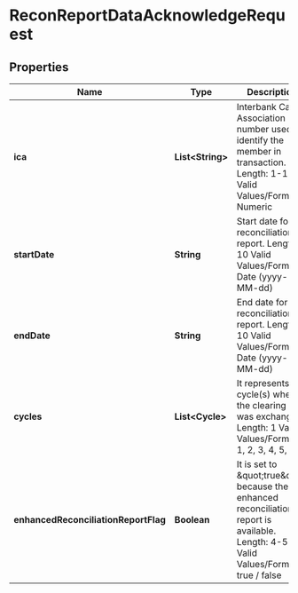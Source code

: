

# ReconReportDataAcknowledgeRequest


## Properties

| Name | Type | Description | Notes |
|------------ | ------------- | ------------- | -------------|
|**ica** | **List&lt;String&gt;** | Interbank Card Association number used to identify the member in transaction.   Length: 1-11   Valid Values/Format: Numeric |  [optional] |
|**startDate** | **String** | Start date for the reconciliation report.   Length: 10   Valid Values/Format: Date (yyyy-MM-dd) |  |
|**endDate** | **String** | End date for the reconciliation report.   Length: 10   Valid Values/Format: Date (yyyy-MM-dd) |  |
|**cycles** | **List&lt;Cycle&gt;** | It represents the cycle(s) where the clearing data was exchanged.   Length: 1   Valid Values/Format: 1, 2, 3, 4, 5, 6, 7 |  [optional] |
|**enhancedReconciliationReportFlag** | **Boolean** | It is set to \&quot;true\&quot; because the enhanced reconciliation report is available.   Length: 4-5   Valid Values/Format: true / false |  [optional] |



